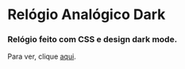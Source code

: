 # Relógio Analógico Dark

### Relógio feito com CSS e design dark mode.

Para ver, clique [aqui](https://simoneguimaraes.github.io/relogio-analogico-dark/).
